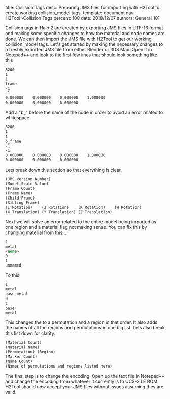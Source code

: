 title:      Collision Tags
desc:       Preparing JMS files for importing with H2Tool to create working collision_model tags.
template:   document
nav:        H2Tool>Collision Tags
percent:    100
date:       2018/12/07
authors:    General_101

Collision tags in Halo 2 are created by exporting JMS files in UTF-16 format and making some specific changes to how the material and node names are done. We can then import the JMS file with H2Tool to get our working collision_model tags.
Let's get started by making the necessary changes to a freshly exported JMS file from either Blender or 3DS Max. Open it in Notepad++ and look to the first few lines that should look something like this
```markdown
8200
1
1
frame
-1
-1
0.000000	0.000000	0.000000	1.000000
0.000000	0.000000	0.000000
```
Add a "b_" before the name of the node in order to avoid an error related to whitespace.
```markdown
8200
1
1
b_frame
-1
-1
0.000000	0.000000	0.000000	1.000000
0.000000	0.000000	0.000000
```
Lets break down this section so that everything is clear.
```markdown
(JMS Version Number)
(Model Scale Value)
(Frame Count)
(Frame Name)
(Child Frame)
(Sibling Frame)
(I Rotation)	(J Rotation)	(K Rotation)	(W Rotation)
(X Translation)	(Y Translation)	(Z Translation)
```
Next we will solve an error related to the entire model being imported as one region and a material flag not making sense. You can fix this by changing <none> material from this....
```markdown
1
metal
<none>
0
1
unnamed
```
To this
```markdown
1
metal
base metal
0
2
base
metal
```
This changes the <none> to a permutation and a region in that order. It also adds the names of all the regions and permutations in one big list. Lets also break this list down for clarity.
```markdown
(Material Count)
(Material Name)
(Permutation) (Region)
(Marker Count)
(Name Count)
(Names of permutations and regions listed here)
```
The final step is to change the encoding. Open up the text file in Notepad++ and change the encoding from whatever it currently is to UCS-2 LE BOM. H2Tool should now accept your JMS files without issues assuming they are valid.